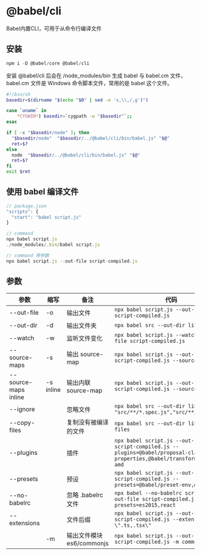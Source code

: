 # @babel/cli

Babel内置CLI，可用于从命令行编译文件

## 安装

```js
npm i -D @babel/core @babel/cli
```

安装 @babel/cli 后会在 /node_modules/bin 生成 babel 与 babel.cm 文件，babel.cm 文件是 Windows 命令脚本文件，常用的是 babel 这个文件。

```sh
#!/bin/sh
basedir=$(dirname "$(echo "$0" | sed -e 's,\\,/,g')")

case `uname` in
    *CYGWIN*) basedir=`cygpath -w "$basedir"`;;
esac

if [ -x "$basedir/node" ]; then
  "$basedir/node"  "$basedir/../@babel/cli/bin/babel.js" "$@"
  ret=$?
else 
  node  "$basedir/../@babel/cli/bin/babel.js" "$@"
  ret=$?
fi
exit $ret
```

## 使用 babel 编译文件
```js
// package.json
"scripts": {
  "start": "babel script.js"
}

// command
npx babel script.js
./node_modules/.bin/babel script.js

// command 带参数
npx babel script.js --out-file script-compiled.js
```

## 参数
| 参数 | 缩写 | 备注 | 代码 |
| ---- | ---- | ---- | ---- |
| --out-file | -o | 输出文件 | `npx babel script.js --out-file script-compiled.js` |
| --out-dir | -d | 输出文件夹 | `npx babel src --out-dir lib` |
| --watch | -w | 监听文件变化 | `npx babel script.js --watch --out-file script-compiled.js` |
| --source-maps | -s | 输出 source-map | `npx babel script.js --out-file script-compiled.js --source-maps` |
| --source-maps inline | -s inline | 输出内联 source-map | `npx babel script.js --out-file script-compiled.js --source-maps` |
| --ignore |  | 忽略文件 | `npx babel src --out-dir lib --ignore "src/**/*.spec.js","src/**/*.test.js"`  |
| --copy-files |  | 复制没有被编译的文件 | `npx babel src --out-dir lib --copy-files` |
| --plugins |  | 插件 | `npx babel script.js --out-file script-compiled.js --plugins=@babel/proposal-class-properties,@babel/transform-modules-amd` |
| --presets |  | 预设 | `npx babel script.js --out-file script-compiled.js --presets=@babel/preset-env,@babel/flow` |
| --no-babelrc |  | 忽略 .babelrc 文件 | `npx babel --no-babelrc script.js --out-file script-compiled.js --presets=es2015,react` |
| --extensions |  | 文件后缀 | `npx babel script.js --out-file script-compiled.js --extensions \".ts,.tsx\"` |
|  | -m | 输出文件模块 es6/commonjs  | `npx babel script.js --out-file script-compiled.js -m commonjs` |